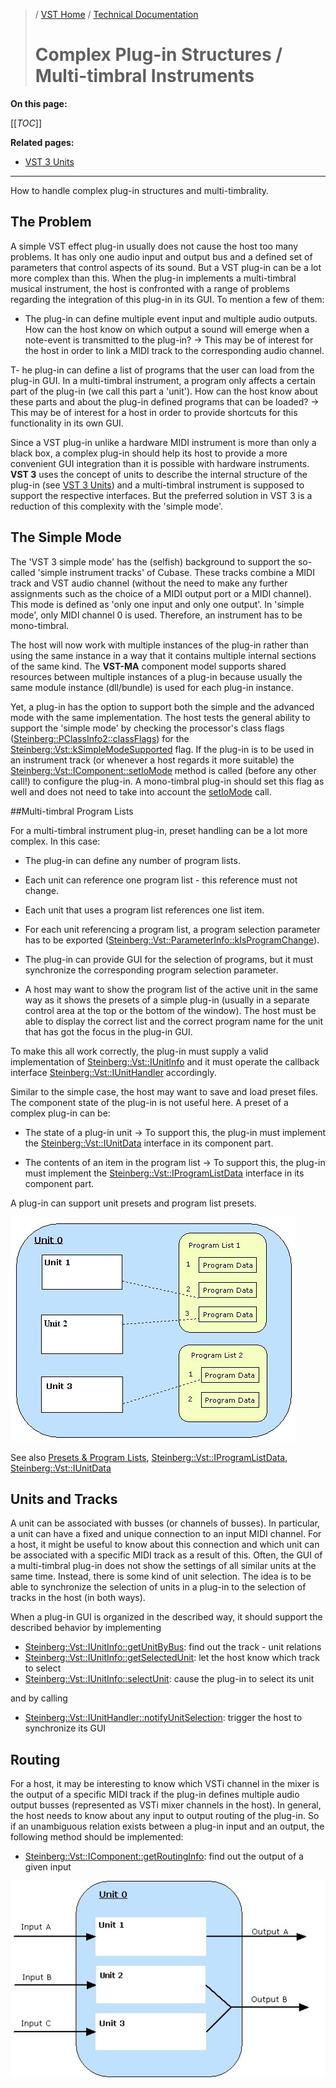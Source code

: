 >/ [VST Home](/Index.md) / [Technical Documentation](../Index.md)
>
># Complex Plug-in Structures / Multi-timbral Instruments

**On this page:**

[[_TOC_]]

**Related pages:**

- [VST 3 Units](../VST+3+Units/Index.md)

---

How to handle complex plug-in structures and multi-timbrality.

## The Problem

A simple VST effect plug-in usually does not cause the host too many problems. It has only one audio input and output bus and a defined set of parameters that control aspects of its sound. But a VST plug-in can be a lot more complex than this. When the plug-in implements a multi-timbral musical instrument, the host is confronted with a range of problems regarding the integration of this plug-in in its GUI. To mention a few of them:

- The plug-in can define multiple event input and multiple audio outputs. How can the host know on which output a sound will emerge when a note-event is transmitted to the plug-in?
-> This may be of interest for the host in order to link a MIDI track to the corresponding audio channel.

T- he plug-in can define a list of programs that the user can load from the plug-in GUI. In a multi-timbral instrument, a program only affects a certain part of the plug-in (we call this part a 'unit'). How can the host know about these parts and about the plug-in defined programs that can be loaded?
-> This may be of interest for a host in order to provide shortcuts for this functionality in its own GUI.

Since a VST plug-in unlike a hardware MIDI instrument is more than only a black box, a complex plug-in should help its host to provide a more convenient GUI integration than it is possible with hardware instruments. **VST 3** uses the concept of units to describe the internal structure of the plug-in (see [VST 3 Units](../VST+3+Units/Index.md)) and a multi-timbral instrument is supposed to support the respective interfaces. But the preferred solution in VST 3 is a reduction of this complexity with the 'simple mode'.

## The Simple Mode

The 'VST 3 simple mode' has the (selfish) background to support the so-called 'simple instrument tracks' of Cubase. These tracks combine a MIDI track and VST audio channel (without the need to make any further assignments such as the choice of a MIDI output port or a MIDI channel). This mode is defined as 'only one input and only one output'. In 'simple mode', only MIDI channel 0 is used. Therefore, an instrument has to be mono-timbral.

The host will now work with multiple instances of the plug-in rather than using the same instance in a way that it contains multiple internal sections of the same kind. The **VST-MA** component model supports shared resources between multiple instances of a plug-in because usually the same module instance (dll/bundle) is used for each plug-in instance.

Yet, a plug-in has the option to support both the simple and the advanced mode with the same implementation. The host tests the general ability to support the 'simple mode' by checking the processor's class flags ([Steinberg::PClassInfo2::classFlags](https://steinbergmedia.github.io/vst3_doc/base/structSteinberg_1_1PClassInfo2.html#ab5ab9135185421caad5ad8ae1d758409)) for the [Steinberg::Vst::kSimpleModeSupported](https://steinbergmedia.github.io/vst3_doc/vstinterfaces/namespaceSteinberg_1_1Vst.html#a626a070dcd2e025250f41b9c3f9817cdabc2edc9bb281cebe9cc6dc00a7cac0ea) flag. If the plug-in is to be used in an instrument track (or whenever a host regards it more suitable) the [Steinberg::Vst::IComponent::setIoMode](https://steinbergmedia.github.io/vst3_doc/vstinterfaces/classSteinberg_1_1Vst_1_1IComponent.html#a4618e7358890d549f990010bea4a4137) method is called (before any other call!) to configure the plug-in. A mono-timbral plug-in should set this flag as well and does not need to take into account the [setIoMode](https://steinbergmedia.github.io/vst3_doc/vstinterfaces/classSteinberg_1_1Vst_1_1IComponent.html#a4618e7358890d549f990010bea4a4137) call.

##Multi-timbral Program Lists

For a multi-timbral instrument plug-in, preset handling can be a lot more complex. In this case:

- The plug-in can define any number of program lists.

- Each unit can reference one program list - this reference must not change.

- Each unit that uses a program list references one list item.

- For each unit referencing a program list, a program selection parameter has to be exported ([Steinberg::Vst::ParameterInfo::kIsProgramChange](https://steinbergmedia.github.io/vst3_doc/vstinterfaces/structSteinberg_1_1Vst_1_1ParameterInfo.html#ae3a5143ca8d0e271dbc259645a4ae645a517665185bca1f4f3d77ce0a6468b8e3)).

- The plug-in can provide GUI for the selection of programs, but it must synchronize the corresponding program selection parameter.

- A host may want to show the program list of the active unit in the same way as it shows the presets of a simple plug-in (usually in a separate control area at the top or the bottom of the window). The host must be able to display the correct list and the correct program name for the unit that has got the focus in the plug-in GUI.

To make this all work correctly, the plug-in must supply a valid implementation of [Steinberg::Vst::IUnitInfo](https://steinbergmedia.github.io/vst3_doc/vstinterfaces/classSteinberg_1_1Vst_1_1IUnitInfo.html) and it must operate the callback interface [Steinberg::Vst::IUnitHandler](https://steinbergmedia.github.io/vst3_doc/vstinterfaces/classSteinberg_1_1Vst_1_1IUnitHandler.html) accordingly.

Similar to the simple case, the host may want to save and load preset files. The component state of the plug-in is not useful here. A preset of a complex plug-in can be:

- The state of a plug-in unit
-> To support this, the plug-in must implement the [Steinberg::Vst::IUnitData](https://steinbergmedia.github.io/vst3_doc/vstinterfaces/classSteinberg_1_1Vst_1_1IUnitData.html) interface in its component part.

- The contents of an item in the program list
-> To support this, the plug-in must implement the [Steinberg::Vst::IProgramListData](https://steinbergmedia.github.io/vst3_doc/vstinterfaces/classSteinberg_1_1Vst_1_1IUnitData.html) interface in its component part.

A plug-in can support unit presets and program list presets.

![tech_doc_19](/resources/tech_doc_19.jpg)

See also [Presets & Program Lists](../Presets+Program+Lists/Index.md), [Steinberg::Vst::IProgramListData](https://steinbergmedia.github.io/vst3_doc/vstinterfaces/classSteinberg_1_1Vst_1_1IUnitData.html), [Steinberg::Vst::IUnitData](https://steinbergmedia.github.io/vst3_doc/vstinterfaces/classSteinberg_1_1Vst_1_1IUnitData.html)

## Units and Tracks

A unit can be associated with busses (or channels of busses). In particular, a unit can have a fixed and unique connection to an input MIDI channel. For a host, it might be useful to know about this connection and which unit can be associated with a specific MIDI track as a result of this. Often, the GUI of a multi-timbral plug-in does not show the settings of all similar units at the same time. Instead, there is some kind of unit selection. The idea is to be able to synchronize the selection of units in a plug-in to the selection of tracks in the host (in both ways).

When a plug-in GUI is organized in the described way, it should support the described behavior by implementing

- [Steinberg::Vst::IUnitInfo::getUnitByBus](https://steinbergmedia.github.io/vst3_doc/vstinterfaces/classSteinberg_1_1Vst_1_1IUnitInfo.html#a718fa905d04d7d559bc89c7ca761413b): find out the track - unit relations
- [Steinberg::Vst::IUnitInfo::getSelectedUnit](https://steinbergmedia.github.io/vst3_doc/vstinterfaces/classSteinberg_1_1Vst_1_1IUnitInfo.html#a6f1b43425ba894764f35b7d492e81c53): let the host know which track to select
- [Steinberg::Vst::IUnitInfo::selectUnit](https://steinbergmedia.github.io/vst3_doc/vstinterfaces/classSteinberg_1_1Vst_1_1IUnitInfo.html#a2504c2bb3c57742102577f34cb58e257): cause the plug-in to select its unit

and by calling

- [Steinberg::Vst::IUnitHandler::notifyUnitSelection](https://steinbergmedia.github.io/vst3_doc/vstinterfaces/classSteinberg_1_1Vst_1_1IUnitHandler.html#ab05a9a8dcca888caeabdb8ed74766bc6): trigger the host to synchronize its GUI

## Routing

For a host, it may be interesting to know which VSTi channel in the mixer is the output of a specific MIDI track if the plug-in defines multiple audio output busses (represented as VSTi mixer channels in the host).
In general, the host needs to know about any input to output routing of the plug-in. So if an unambiguous relation exists between a plug-in input and an output, the following method should be implemented:

- [Steinberg::Vst::IComponent::getRoutingInfo](https://steinbergmedia.github.io/vst3_doc/vstinterfaces/classSteinberg_1_1Vst_1_1IComponent.html#aa0ffeccad3c44364a199ce56365a4c12): find out the output of a given input

![tech_doc_20](/resources/tech_doc_20.jpg)